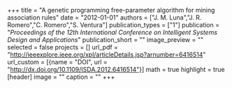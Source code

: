 +++
title = "A genetic programming free-parameter algorithm for mining association rules"
date = "2012-01-01"
authors = ["J. M. Luna","J. R. Romero","C. Romero","S. Ventura"]
publication_types = ["1"]
publication = "_Proceedings of the 12th International Conference on Intelligent Systems Design and Applications_"
publication_short = ""
image_preview = ""
selected = false
projects = []
url_pdf = "http://ieeexplore.ieee.org/xpl/articleDetails.jsp?arnumber=6416514"
url_custom = [{name = "DOI", url = "http://dx.doi.org/10.1109/ISDA.2012.6416514"}]
math = true
highlight = true
[header]
image = ""
caption = ""
+++

